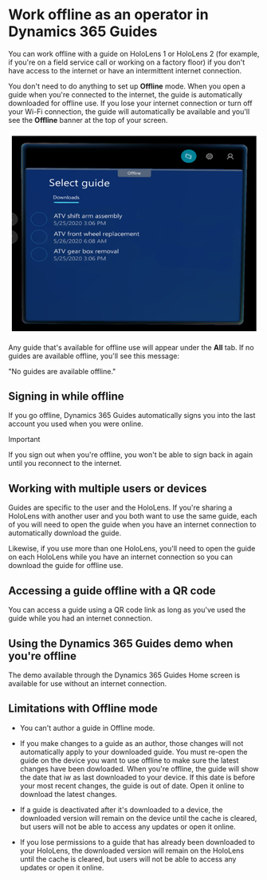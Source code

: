 

# Work offline as an operator in Dynamics 365 Guides

You can work offline with a guide on HoloLens 1 or HoloLens 2 (for example, if you're on a field service call or working on a factory floor) if you don't have access to the internet or have an intermittent internet connection. 

You don't need to do anything to set up **Offline** mode. When you open a guide when you're connected to the internet, the guide is automatically downloaded for offline use. If you lose your internet connection or turn off your Wi-Fi connection, the guide will automatically be available and you'll see the **Offline** banner at the top of your screen.

![Offline mode](media/offline-mode.PNG "Offline mode")

Any guide that's available for offline use will appear under the **All** tab. If no guides are available offline, you'll see this message: 

"No guides are available offline."

## Signing in while offline

If you go offline, Dynamics 365 Guides automatically signs you into the last account you used when you were online. 

> [!IMPORTANT]
> If you sign out when you're offline, you won't be able to sign back in again until you reconnect to the internet.

## Working with multiple users or devices

Guides are specific to the user and the HoloLens. If you're sharing a HoloLens with another user and you both want to use the same guide, each of you will need to open the guide when you have an internet connection to automatically download the guide. 

Likewise, if you use more than one HoloLens, you'll need to open the guide on each HoloLens while you have an internet connection so you can download the guide for offline use.

## Accessing a guide offline with a QR code

You can access a guide using a QR code link as long as you've used the guide while you had an internet connection.

## Using the Dynamics 365 Guides demo when you're offline

The demo available through the Dynamics 365 Guides Home screen is available for use without an internet connection.

## Limitations with Offline mode

- You can't author a guide in Offline mode.

- If you make changes to a guide as an author, those changes will not automatically apply to your downloaded guide. You must re-open the guide on the device you want to use offline to make sure the latest changes have been dowloaded. When you're offline, the guide will show the date that iw as last downloaded to your device. If this date is before your most recent changes, the guide is out of date. Open it online to download the latest changes.

- If a guide is deactivated after it's downloaded to a device, the downloaded version will remain on the device until the cache is cleared, but users will not be able to access any updates or open it online.

- If you lose permissions to a guide that has already been downloaded to your HoloLens, the downloaded version will remain on the HoloLens until the cache is cleared, but users will not be able to access any updates or open it online. 



